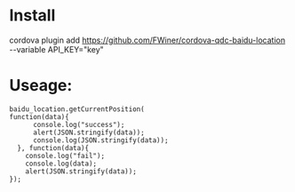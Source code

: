 # Install

cordova plugin add https://github.com/FWiner/cordova-qdc-baidu-location --variable API_KEY="key"



# Useage:


    baidu_location.getCurrentPosition(
    function(data){
          console.log("success");
          alert(JSON.stringify(data));
          console.log(JSON.stringify(data));
      }, function(data){
        console.log("fail");
        console.log(data);
        alert(JSON.stringify(data));
    });
                
                
